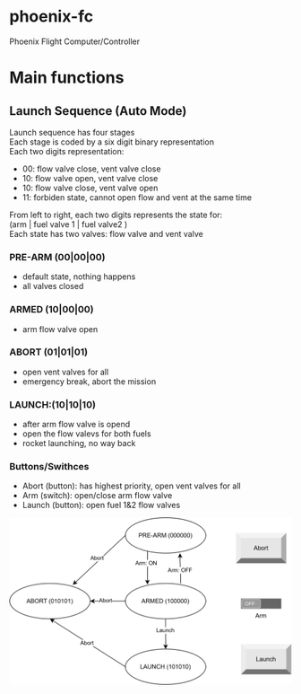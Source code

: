 # phoenix-fc
Phoenix Flight Computer/Controller

# Main functions

## Launch Sequence (Auto Mode)
Launch sequence has four stages \
Each stage is coded by a six digit binary representation \
Each two digits representation:
* 00: flow valve close, vent valve close
* 10: flow valve open, vent valve close
* 10: flow valve close, vent valve open
* 11: forbiden state, cannot open flow and vent at the same time

From left to right, each two digits represents the state for: \
(arm | fuel valve 1 | fuel valve2 ) \
Each state has two valves: flow valve and vent valve

### PRE-ARM (00|00|00)
* default state, nothing happens
* all valves closed

### ARMED (10|00|00)
* arm flow valve open

### ABORT (01|01|01)
* open vent valves for all 
* emergency break, abort the mission

### LAUNCH:(10|10|10)
* after arm flow valve is opend
* open the flow valevs for both fuels
* rocket launching, no way back


### Buttons/Swithces
* Abort (button): has highest priority, open vent valves for all
* Arm (switch): open/close arm flow valve
* Launch (button): open fuel 1&2 flow valves

![My Image](./lib/diagrams/pheonix-fc-launch-control-auto.svg)
